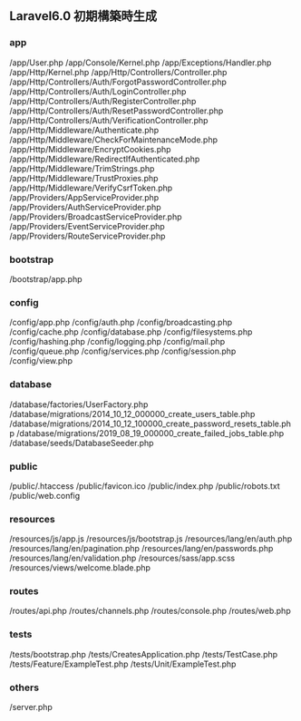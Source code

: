## Laravel6.0 初期構築時生成

### app
/app/User.php
/app/Console/Kernel.php
/app/Exceptions/Handler.php
/app/Http/Kernel.php
/app/Http/Controllers/Controller.php
/app/Http/Controllers/Auth/ForgotPasswordController.php
/app/Http/Controllers/Auth/LoginController.php
/app/Http/Controllers/Auth/RegisterController.php
/app/Http/Controllers/Auth/ResetPasswordController.php
/app/Http/Controllers/Auth/VerificationController.php
/app/Http/Middleware/Authenticate.php
/app/Http/Middleware/CheckForMaintenanceMode.php
/app/Http/Middleware/EncryptCookies.php
/app/Http/Middleware/RedirectIfAuthenticated.php
/app/Http/Middleware/TrimStrings.php
/app/Http/Middleware/TrustProxies.php
/app/Http/Middleware/VerifyCsrfToken.php
/app/Providers/AppServiceProvider.php
/app/Providers/AuthServiceProvider.php
/app/Providers/BroadcastServiceProvider.php
/app/Providers/EventServiceProvider.php
/app/Providers/RouteServiceProvider.php

### bootstrap
/bootstrap/app.php

### config
/config/app.php
/config/auth.php
/config/broadcasting.php
/config/cache.php
/config/database.php
/config/filesystems.php
/config/hashing.php
/config/logging.php
/config/mail.php
/config/queue.php
/config/services.php
/config/session.php
/config/view.php

### database
/database/factories/UserFactory.php
/database/migrations/2014_10_12_000000_create_users_table.php
/database/migrations/2014_10_12_100000_create_password_resets_table.php
/database/migrations/2019_08_19_000000_create_failed_jobs_table.php
/database/seeds/DatabaseSeeder.php

### public
/public/.htaccess
/public/favicon.ico
/public/index.php
/public/robots.txt
/public/web.config

### resources
/resources/js/app.js
/resources/js/bootstrap.js
/resources/lang/en/auth.php
/resources/lang/en/pagination.php
/resources/lang/en/passwords.php
/resources/lang/en/validation.php
/resources/sass/app.scss
/resources/views/welcome.blade.php

### routes
/routes/api.php
/routes/channels.php
/routes/console.php
/routes/web.php

### tests
/tests/bootstrap.php
/tests/CreatesApplication.php
/tests/TestCase.php
/tests/Feature/ExampleTest.php
/tests/Unit/ExampleTest.php

### others
/server.php